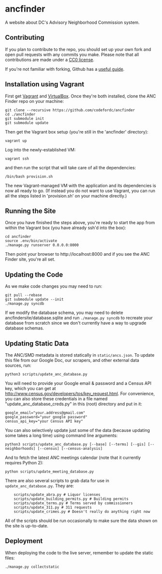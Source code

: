 ancfinder
==========

A website about DC's Advisory Neighborhood Commission system.

Contributing
------------

If you plan to contribute to the repo, you should set up your own fork and open pull requests with any commits you make. Please note that all contributions are made under a [CC0 license](LICENSE.md).

If you're not familiar with forking, Github has a [useful guide](https://help.github.com/articles/fork-a-repo).

Installation using Vagrant
--------------------------

First get [Vagrant](https://www.vagrantup.com/) and [VirtualBox](https://www.virtualbox.org/). Once they're both installed, clone the ANC Finder repo on your machine:

	git clone --recursive https://github.com/codefordc/ancfinder
	cd ./ancfinder
	git submodule init
	git submodule update

Then get the Vagrant box setup (you're still in the 'ancfinder' directory):

	vagrant up

Log into the newly-established VM:

	vagrant ssh

and then run the script that will take care of all the dependencies:

	/bin/bash provision.sh

The new Vagrant-managed VM with the application and its dependencies is now all ready to go. (If instead you do not want to use Vagrant, you can run all the steps listed in 'provision.sh' on your machine directly.)

Running the Site
----------------

Once you have finished the steps above, you're ready to start the app from within the Vagrant box (you have already ssh'd into the box):

	cd ancfinder
	source .env/bin/activate
	./manage.py runserver 0.0.0.0:8000

Then point your browser to http://localhost:8000 and if you see the ANC Finder site, you're all set.


Updating the Code
-----------------

As we make code changes you may need to run:

	git pull --rebase
	git submodule update --init
	./manage.py syncdb

If we modify the database schema, you may need to delete ancfindersite/database.sqlite and run `./manage.py syncdb` to recreate your database from scratch since we don't currently have a way to upgrade database schemas.

Updating Static Data
--------------------

The ANC/SMD metadata is stored statically in `static/ancs.json`. To update this file
from our Google Doc, our scrapers, and other external data sources, run:

	python3 scripts/update_anc_database.py

You will need to provide your Google email & password and a Census API key, which you can get at http://www.census.gov/developers/tos/key_request.html. For convenience, you can also store these credentials in a file named "update_anc_database_creds.py" in this (root) directory and put in it:

	google_email="your.address@gmail.com"
	google_password="your google password"
	census_api_key="your Census API key"

You can also selectively update just some of the data (because updating some takes a long time) using command line arguments:

	python3 scripts/update_anc_database.py [--base] [--terms] [--gis] [--neighborhoods] [--census] [--census-analysis]

And to fetch the latest ANC meetings calendar (note that it currently requires Python 2):

	python scripts/update_meeting_database.py

There are also several scripts to grab data for use in `update_anc_database.py`. They are:

        scripts/update_abra.py # Liquor licenses
        scripts/update_building_permits.py # Building permits
        scripts/update_terms.py # Terms served by commissioners
		scripts/update_311.py # 311 requests
		scripts/update_crimes.py # Doesn't really do anything right now

All of the scripts should be run occasionally to make sure the data shown on the site is up-to-date.

Deployment
----------

When deploying the code to the live server, remember to update the static files:

	./manage.py collectstatic
